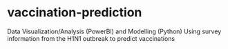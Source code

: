 # vaccination-prediction

Data Visualization/Analysis (PowerBI) and Modelling (Python)
 Using survey information from the H1N1 outbreak to predict vaccinations 
